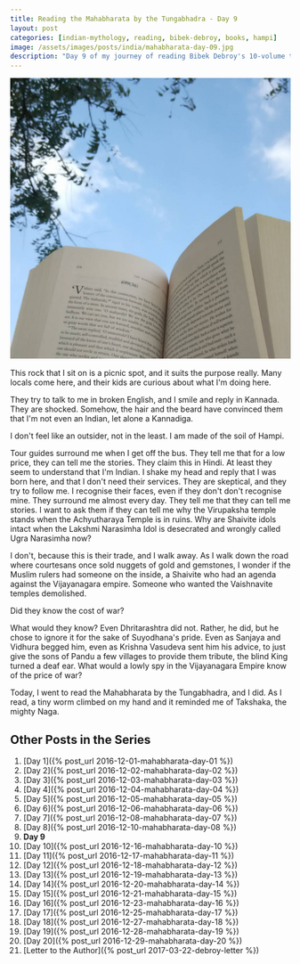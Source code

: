 ```yaml
---
title: Reading the Mahabharata by the Tungabhadra - Day 9
layout: post
categories: [indian-mythology, reading, bibek-debroy, books, hampi]
image: /assets/images/posts/india/mahabharata-day-09.jpg
description: "Day 9 of my journey of reading Bibek Debroy's 10-volume translation of the Mahabharata by the Tungabhadra."
---
```


![Mahabharata Day 9](/assets/images/posts/india/mahabharata-day-09.jpg)

This rock that I sit on is a picnic spot, and it suits the purpose really. Many
locals come here, and their kids are curious about what I'm doing here.

They try to talk to me in broken English, and I smile and reply in Kannada.
They are shocked. Somehow, the hair and the beard have convinced them that I'm
not even an Indian, let alone a Kannadiga.

I don't feel like an outsider, not in the least. I am made of the soil of
Hampi.

Tour guides surround me when I get off the bus. They tell me that for a low
price, they can tell me the stories. They claim this in Hindi. At least they
seem to understand that I'm Indian. I shake my head and reply that I was born
here, and that I don't need their services. They are skeptical, and they try to
follow me. I recognise their faces, even if they don't don't recognise mine.
They surround me almost every day. They tell me that they can tell me stories.
I want to ask them if they can tell me why the Virupaksha temple stands when
the Achyutharaya Temple is in ruins. Why are Shaivite idols intact when the
Lakshmi Narasimha Idol is desecrated and wrongly called Ugra Narasimha now?

I don't, because this is their trade, and I walk away. As I walk down the road
where courtesans once sold nuggets of gold and gemstones, I wonder if the
Muslim rulers had someone on the inside, a Shaivite who had an agenda against
the Vijayanagara empire. Someone who wanted the Vaishnavite temples demolished.

Did they know the cost of war?

What would they know? Even Dhritarashtra did not. Rather, he did, but he chose
to ignore it for the sake of Suyodhana's pride. Even as Sanjaya and Vidhura
begged him, even as Krishna Vasudeva sent him his advice, to just give the sons
of Pandu a few villages to provide them tribute, the blind King turned a deaf
ear. What would a lowly spy in the Vijayanagara Empire know of the price of
war?

Today, I went to read the Mahabharata by the Tungabhadra, and I did. As I read,
a tiny worm climbed on my hand and it reminded me of Takshaka, the mighty Naga.

## Other Posts in the Series

1. [Day 1]({% post_url 2016-12-01-mahabharata-day-01 %})
1. [Day 2]({% post_url 2016-12-02-mahabharata-day-02 %})
1. [Day 3]({% post_url 2016-12-03-mahabharata-day-03 %})
1. [Day 4]({% post_url 2016-12-04-mahabharata-day-04 %})
1. [Day 5]({% post_url 2016-12-05-mahabharata-day-05 %})
1. [Day 6]({% post_url 2016-12-06-mahabharata-day-06 %})
1. [Day 7]({% post_url 2016-12-08-mahabharata-day-07 %})
1. [Day 8]({% post_url 2016-12-10-mahabharata-day-08 %})
1. **Day 9**
1. [Day 10]({% post_url 2016-12-16-mahabharata-day-10 %})
1. [Day 11]({% post_url 2016-12-17-mahabharata-day-11 %})
1. [Day 12]({% post_url 2016-12-18-mahabharata-day-12 %})
1. [Day 13]({% post_url 2016-12-19-mahabharata-day-13 %})
1. [Day 14]({% post_url 2016-12-20-mahabharata-day-14 %})
1. [Day 15]({% post_url 2016-12-21-mahabharata-day-15 %})
1. [Day 16]({% post_url 2016-12-23-mahabharata-day-16 %})
1. [Day 17]({% post_url 2016-12-25-mahabharata-day-17 %})
1. [Day 18]({% post_url 2016-12-27-mahabharata-day-18 %})
1. [Day 19]({% post_url 2016-12-28-mahabharata-day-19 %})
1. [Day 20]({% post_url 2016-12-29-mahabharata-day-20 %})
1. [Letter to the Author]({% post_url 2017-03-22-debroy-letter %})
